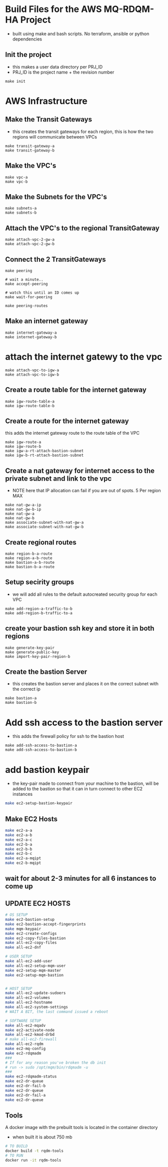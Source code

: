 # Build Files for the AWS MQ-RDQM-HA Project
- built using make and bash scripts. No terraform, ansible or python dependencies

## Init the project
- this makes a user data directory per PRJ_ID
- PRJ_ID is the project name + the revision number 
```
make init
```

# AWS Infrastructure

## Make the Transit Gateways
- this creates the transit gateways for each region, this is how the two regions will communicate between VPCs
```
make transit-gateway-a
make transit-gateway-b
```

## Make the VPC's
```
make vpc-a
make vpc-b
```

## Make the Subnets for the VPC's
```
make subnets-a
make subnets-b
```

## Attach the VPC's to the regional TransitGateway
```
make attach-vpc-2-gw-a
make attach-vpc-2-gw-b
```

## Connect the 2 TransitGateways
```
make peering

# wait a minute.. 
make accept-peering

# watch this until an ID comes up
make wait-for-peering

make peering-routes

```

## Make an internet gateway
```
make internet-gateway-a
make internet-gateway-b
```

# attach the internet gatewy to the vpc
```
make attach-vpc-to-igw-a
make attach-vpc-to-igw-b
```

## Create a route table for the internet gateway
```
make igw-route-table-a
make igw-route-table-b
```

## Create a route for the internet gateway
this adds the internet gateway route to the route table of the VPC
```
make igw-route-a
make igw-route-b
make igw-a-rt-attach-bastion-subnet
make igw-b-rt-attach-bastion-subnet
```

## Create a nat gateway for internet access to the private subnet and link to the vpc
- NOTE here that IP allocation can fail if you are out of spots. 5 Per region MAX

```
make nat-gw-a-ip
make nat-gw-b-ip
make nat-gw-a
make nat-gw-b
make associate-subnet-with-nat-gw-a
make associate-subnet-with-nat-gw-b

```

## Create regional routes
``` 
make region-b-a-route
make region-a-b-route
make bastion-a-b-route
make bastion-b-a-route

```

## Setup secirity groups 
- we will add all rules to the default autocreated security group for each VPC
```
make add-region-a-traffic-to-b
make add-region-b-traffic-to-a
```

## create your bastion ssh key and store it in both regions
```
make generate-key-pair
make generate-public-key
make import-key-pair-region-b
```

## Create the bastion Server
- this creates the bastion server and places it on the correct subnet with the correct ip
```
make bastion-a
make bastion-b
```


# Add ssh access to the bastion server
- this adds the firewall policy for ssh to the bastion host
```
make add-ssh-access-to-bastion-a
make add-ssh-access-to-bastion-b

```

# add bastion keypair
- the key-pair made to connect from your machine to the bastion, will be added to the bastion so that it can in turn connect to other EC2 instances
```bash
make ec2-setup-bastion-keypair
```

## Make EC2 Hosts
```bash
make ec2-a-a
make ec2-a-b
make ec2-a-c
make ec2-b-a
make ec2-b-b
make ec2-b-c
make ec2-a-mqipt
make ec2-b-mqipt
```
## wait for about 2-3 minutes for all 6 instances to come up

## UPDATE EC2 HOSTS
```bash
# OS SETUP
make ec2-bastion-setup
make ec2-bastion-accept-fingerprints
make mqm-keypair
make ec2-create-configs
make ec2-copy-files-bastion
make all-ec2-copy-files
make all-ec2-dnf

# USER SETUP
make all-ec2-add-user
make all-ec2-setup-mqm-user
make ec2-setup-mqm-master
make ec2-setup-mqm-bastion


# HOST SETUP
make all-ec2-update-sudoers
make all-ec2-volumes
make all-ec2-hostname
make all-ec2-system-settings
# WAIT A BIT, the last command issued a reboot

# SOFTWARE SETUP
make all-ec2-mqadv
make ec2-activate-node
make all-ec2-kmod-drbd
# make all-ec2-firewall
make all-ec2-rqdm
make ec2-mq-config
make ec2-rdqmadm
###
# If for any reason you've broken the db init
# run -> sudo /opt/mqm/bin/rdqmadm -u
###
make ec2-rdqmadm-status
make ec2-dr-queue
make ec2-dr-fail-b
make ec2-dr-queue
make ec2-dr-fail-a
make ec2-dr-queue


```


## Tools
A docker image with the prebuilt tools is located in the container directory
- when built it is about 750 mb

```bash
# TO BUILD
docker build -t rqdm-tools
# TO RUN
docker run -it rqdm-tools
```
